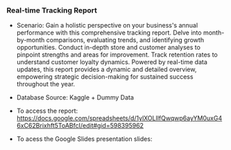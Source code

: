 ### **Real-time Tracking Report**

- Scenario: Gain a holistic perspective on your business's annual performance with this comprehensive tracking report. Delve into month-by-month comparisons, evaluating trends, and identifying growth opportunities. Conduct in-depth store and customer analyses to pinpoint strengths and areas for improvement. Track retention rates to understand customer loyalty dynamics. Powered by real-time data updates, this report provides a dynamic and detailed overview, empowering strategic decision-making for sustained success throughout the year.

- Database Source: Kaggle + Dummy Data

- To access the report: https://docs.google.com/spreadsheets/d/1ylXOLIlfQwqwp6ayYM0uxG46xC62Brixhft5ToABfcI/edit#gid=598395962

- To acess the Google Slides presentation slides: 
